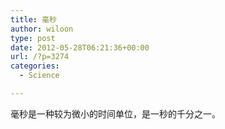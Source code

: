 ```yaml
---
title: 毫秒
author: wiloon
type: post
date: 2012-05-28T06:21:36+00:00
url: /?p=3274
categories:
  - Science

---
```

毫秒是一种较为微小的时间单位，是一秒的千分之一。